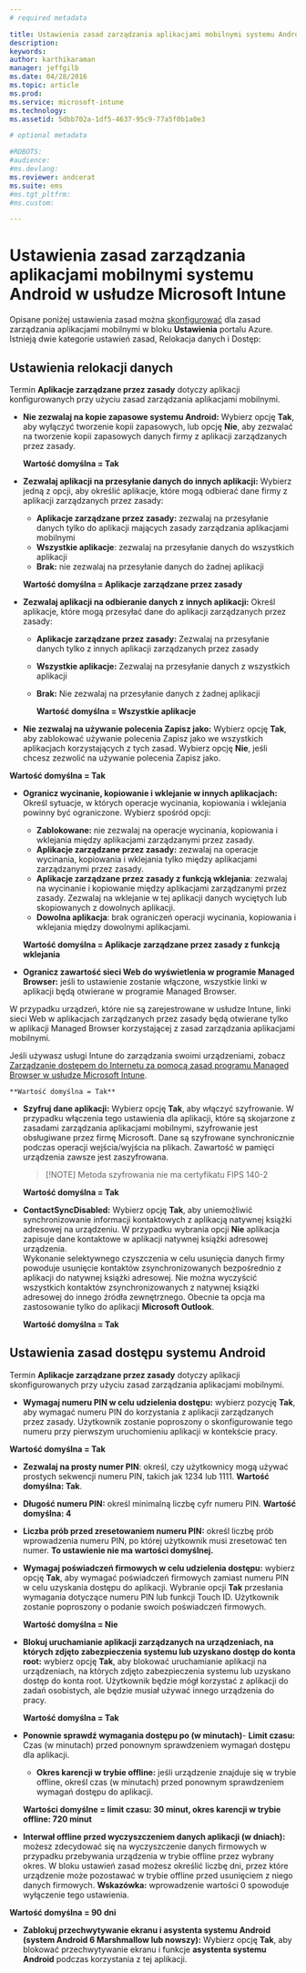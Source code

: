 ```yaml
---
# required metadata

title: Ustawienia zasad zarządzania aplikacjami mobilnymi systemu Android | Microsoft Intune
description:
keywords:
author: karthikaraman
manager: jeffgilb
ms.date: 04/28/2016
ms.topic: article
ms.prod:
ms.service: microsoft-intune
ms.technology:
ms.assetid: 5dbb702a-1df5-4637-95c9-77a5f0b1a0e3

# optional metadata

#ROBOTS:
#audience:
#ms.devlang:
ms.reviewer: andcerat
ms.suite: ems
#ms.tgt_pltfrm:
#ms.custom:

---
```


# Ustawienia zasad zarządzania aplikacjami mobilnymi systemu Android w usłudze Microsoft Intune
Opisane poniżej ustawienia zasad można [skonfigurować](create-and-deploy-mobile-app-management-policies-with-microsoft-intune.md) dla zasad zarządzania aplikacjami mobilnymi w bloku **Ustawienia** portalu Azure.
Istnieją dwie kategorie ustawień zasad, Relokacja danych i Dostęp:

##  Ustawienia relokacji danych
Termin **Aplikacje zarządzane przez zasady** dotyczy aplikacji konfigurowanych przy użyciu zasad zarządzania aplikacjami mobilnymi.
- **Nie zezwalaj na kopie zapasowe systemu Android:** Wybierz opcję **Tak**, aby wyłączyć tworzenie kopii zapasowych, lub opcję **Nie**, aby zezwalać na tworzenie kopii zapasowych danych firmy z aplikacji zarządzanych przez zasady.

  **Wartość domyślna = Tak**
- **Zezwalaj aplikacji na przesyłanie danych do innych aplikacji:** Wybierz jedną z opcji, aby określić aplikacje, które mogą odbierać dane firmy z aplikacji zarządzanych przez zasady:
  -   **Aplikacje zarządzane przez zasady:** zezwalaj na przesyłanie danych tylko do aplikacji mających zasady zarządzania aplikacjami mobilnymi
  -   **Wszystkie aplikacje**: zezwalaj na przesyłanie danych do wszystkich aplikacji
  -   **Brak:** nie zezwalaj na przesyłanie danych do żadnej aplikacji

  **Wartość domyślna = Aplikacje zarządzane przez zasady**
- **Zezwalaj aplikacji na odbieranie danych z innych aplikacji:** Określ aplikacje, które mogą przesyłać dane do aplikacji zarządzanych przez zasady:
  -   **Aplikacje zarządzane przez zasady:** Zezwalaj na przesyłanie danych tylko z innych aplikacji zarządzanych przez zasady
  -   **Wszystkie aplikacje:** Zezwalaj na przesyłanie danych z wszystkich aplikacji
  -   **Brak:** Nie zezwalaj na przesyłanie danych z żadnej aplikacji

      **Wartość domyślna = Wszystkie aplikacje**

-   **Nie zezwalaj na używanie polecenia Zapisz jako:** Wybierz opcję **Tak**, aby zablokować używanie polecenia Zapisz jako we wszystkich aplikacjach korzystających z tych zasad. Wybierz opcję **Nie**, jeśli chcesz zezwolić na używanie polecenia Zapisz jako.

  **Wartość domyślna = Tak**
- **Ogranicz wycinanie, kopiowanie i wklejanie w innych aplikacjach:** Określ sytuacje, w których operacje wycinania, kopiowania i wklejania powinny być ograniczone. Wybierz spośród opcji:
  -   **Zablokowane:** nie zezwalaj na operacje wycinania, kopiowania i wklejania między aplikacjami zarządzanymi przez zasady.
  -   **Aplikacje zarządzane przez zasady:** zezwalaj na operacje wycinania, kopiowania i wklejania tylko między aplikacjami zarządzanymi przez zasady.
  -   **Aplikacje zarządzane przez zasady z funkcją wklejania**: zezwalaj na wycinanie i kopiowanie między aplikacjami zarządzanymi przez zasady. Zezwalaj na wklejanie w tej aplikacji danych wyciętych lub skopiowanych z dowolnych aplikacji.
  -   **Dowolna aplikacja**: brak ograniczeń operacji wycinania, kopiowania i wklejania między dowolnymi aplikacjami.

    **Wartość domyślna = Aplikacje zarządzane przez zasady z funkcją wklejania**
-   **Ogranicz zawartość sieci Web do wyświetlenia w programie Managed Browser:** jeśli to ustawienie zostanie włączone, wszystkie linki w aplikacji będą otwierane w programie Managed Browser.

  W przypadku urządzeń, które nie są zarejestrowane w usłudze Intune, linki sieci Web w aplikacjach zarządzanych przez zasady będą otwierane tylko w aplikacji Managed Browser korzystającej z zasad zarządzania aplikacjami mobilnymi.

  Jeśli używasz usługi Intune do zarządzania swoimi urządzeniami, zobacz [Zarządzanie dostępem do Internetu za pomocą zasad programu Managed Browser w usłudze Microsoft Intune](manage-internet-access-using-managed-browser-policies.md).

    **Wartość domyślna = Tak**
- **Szyfruj dane aplikacji:** Wybierz opcję **Tak**, aby włączyć szyfrowanie. W przypadku włączenia tego ustawienia dla aplikacji, które są skojarzone z zasadami zarządzania aplikacjami mobilnymi, szyfrowanie jest obsługiwane przez firmę Microsoft. Dane są szyfrowane synchronicznie podczas operacji wejścia/wyjścia na plikach. Zawartość w pamięci urządzenia zawsze jest zaszyfrowana.
  >[!NOTE] Metoda szyfrowania nie ma certyfikatu FIPS 140-2

  **Wartość domyślna = Tak**

- **ContactSyncDisabled:** Wybierz opcję **Tak**, aby uniemożliwić synchronizowanie informacji kontaktowych z aplikacją natywnej książki adresowej na urządzeniu. W przypadku wybrania opcji **Nie** aplikacja zapisuje dane kontaktowe w aplikacji natywnej książki adresowej urządzenia.<br/>Wykonanie selektywnego czyszczenia w celu usunięcia danych firmy powoduje usunięcie kontaktów zsynchronizowanych bezpośrednio z aplikacji do natywnej książki adresowej. Nie można wyczyścić wszystkich kontaktów zsynchronizowanych z natywnej książki adresowej do innego źródła zewnętrznego. Obecnie ta opcja ma zastosowanie tylko do aplikacji **Microsoft Outlook**.

  **Wartość domyślna = Tak**

##  Ustawienia zasad dostępu systemu Android
Termin **Aplikacje zarządzane przez zasady** dotyczy aplikacji skonfigurowanych przy użyciu zasad zarządzania aplikacjami mobilnymi.

- **Wymagaj numeru PIN w celu udzielenia dostępu:** wybierz pozycję **Tak**, aby wymagać numeru PIN do korzystania z aplikacji zarządzanych przez zasady. Użytkownik zostanie poproszony o skonfigurowanie tego numeru przy pierwszym uruchomieniu aplikacji w kontekście pracy.

 **Wartość domyślna = Tak**

 -  **Zezwalaj na prosty numer PIN**: określ, czy użytkownicy mogą używać prostych sekwencji numeru PIN, takich jak 1234 lub 1111. **Wartość domyślna: Tak**.
 - **Długość numeru PIN:** określ minimalną liczbę cyfr numeru PIN. **Wartość domyślna: 4**
 - **Liczba prób przed zresetowaniem numeru PIN:** określ liczbę prób wprowadzenia numeru PIN, po której użytkownik musi zresetować ten numer. **To ustawienie nie ma wartości domyślnej.**
- **Wymagaj poświadczeń firmowych w celu udzielenia dostępu:** wybierz opcję **Tak**, aby wymagać poświadczeń firmowych zamiast numeru PIN w celu uzyskania dostępu do aplikacji.  Wybranie opcji **Tak** przesłania wymagania dotyczące numeru PIN lub funkcji Touch ID.  Użytkownik zostanie poproszony o podanie swoich poświadczeń firmowych.

  **Wartość domyślna = Nie**
- **Blokuj uruchamianie aplikacji zarządzanych na urządzeniach, na których zdjęto zabezpieczenia systemu lub uzyskano dostęp do konta root:** wybierz opcję **Tak**, aby blokować uruchamianie aplikacji na urządzeniach, na których zdjęto zabezpieczenia systemu lub uzyskano dostęp do konta root. Użytkownik będzie mógł korzystać z aplikacji do zadań osobistych, ale będzie musiał używać innego urządzenia do pracy.

  **Wartość domyślna = Tak**
- **Ponownie sprawdź wymagania dostępu po (w minutach)**-   **Limit czasu:** Czas (w minutach) przed ponownym sprawdzeniem wymagań dostępu dla aplikacji.
  -   **Okres karencji w trybie offline:** jeśli urządzenie znajduje się w trybie offline, określ czas (w minutach) przed ponownym sprawdzeniem wymagań dostępu do aplikacji.

    **Wartości domyślne = limit czasu: 30 minut, okres karencji w trybie offline: 720 minut**

-   **Interwał offline przed wyczyszczeniem danych aplikacji (w dniach):** możesz zdecydować się na wyczyszczenie danych firmowych w przypadku przebywania urządzenia w trybie offline przez wybrany okres.  W bloku ustawień zasad możesz określić liczbę dni, przez które urządzenie może pozostawać w trybie offline przed usunięciem z niego danych firmowych. **Wskazówka:** wprowadzenie wartości 0 spowoduje wyłączenie tego ustawienia.

  **Wartość domyślna = 90 dni**
- **Zablokuj przechwytywanie ekranu i asystenta systemu Android (system Android 6 Marshmallow lub nowszy):** Wybierz opcję **Tak**, aby blokować przechwytywanie ekranu i funkcje **asystenta systemu Android** podczas korzystania z tej aplikacji.


<!--HONumber=Jun16_HO2-->



